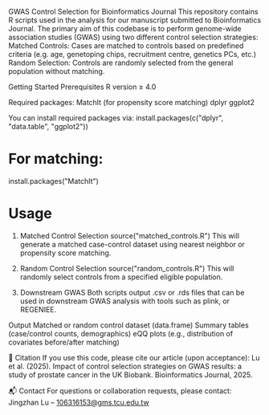 GWAS Control Selection for Bioinformatics Journal
This repository contains R scripts used in the analysis for our manuscript submitted to Bioinformatics Journal. The primary aim of this codebase is to perform genome-wide association studies (GWAS) using two different control selection strategies:
Matched Controls: Cases are matched to controls based on predefined criteria (e.g. age, genetoping chips, recruitment centre, genetics PCs, etc.)
Random Selection: Controls are randomly selected from the general population without matching.

Getting Started
Prerequisites
R version ≥ 4.0

Required packages:
MatchIt (for propensity score matching)
dplyr
ggplot2

You can install required packages via:
install.packages(c("dplyr", "data.table", "ggplot2"))
# For matching:
install.packages("MatchIt")

# Usage
1. Matched Control Selection
source("matched_controls.R")
This will generate a matched case-control dataset using nearest neighbor or propensity score matching.
2. Random Control Selection
source("random_controls.R")
This will randomly select controls from a specified eligible population.

3. Downstream GWAS
Both scripts output .csv or .rds files that can be used in downstream GWAS analysis with tools such as plink, or REGENIEE.

Output
Matched or random control dataset (data.frame)
Summary tables (case/control counts, demographics)
eQQ plots (e.g., distribution of covariates before/after matching)

📄 Citation
If you use this code, please cite our article (upon acceptance):
Lu et al. (2025). Impact of control selection strategies on GWAS results: a study of prostate cancer in the UK Biobank. Bioinformatics Journal, 2025.

📬 Contact
For questions or collaboration requests, please contact:
Jingzhan Lu – 106316153@gms.tcu.edu.tw

